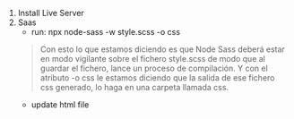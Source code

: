 1. Install Live Server
2. Saas
    - run: npx node-sass -w style.scss -o css
    > Con esto lo que estamos diciendo es que Node Sass deberá estar en modo vigilante sobre el fichero style.scss de modo que al guardar el fichero, lance un proceso de compilación. Y con el atributo -o css le estamos diciendo que la salida de ese fichero css generado, lo haga en una carpeta llamada css.
    - update html file
    > <link rel="stylesheet" href="css/style.css" type="text/css" />